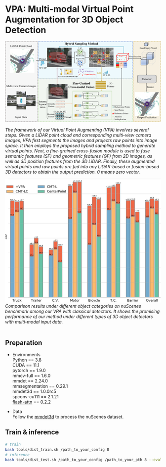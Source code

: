 
# VPA: Multi-modal Virtual Point Augmentation for 3D Object Detection

<!-- ## Introduction -->

<div align="center">
  <img src="figs/framework-crop.png" width="900" />

  <em style="text-align: left; display: block;">The framework of our Virtual Point Augmenting (VPA) involves several steps. Given a LiDAR point cloud and corresponding multi-view camera images, VPA first segments the images and projects raw points into image space. It then employs the proposed hybrid sampling method to generate virtual points. Next, a fine-grained cross-fusion module is used to fuse semantic features (SF) and geometric features (GF) from 2D images, as well as 3D position features from the 3D LiDAR. Finally, these augmented virtual points and raw points are fed into any LiDAR-based or fusion-based 3D detectors to obtain the output prediction. 0 means zero vector.</em>
  
  <img src="figs/performance-crop.png" width="900" />
<em style="text-align: left; display: block;">Comparison results under different object categories on nuScenes benchmark among our VPA with classical detectors. It shows the promising performance of our method under different types of 3D object detectors with multi-modal input data.</em>

</div><br/>

## Preparation

* Environments  
Python == 3.8 \
CUDA == 11.1 \
pytorch == 1.9.0 \
mmcv-full == 1.6.0 \
mmdet == 2.24.0 \
mmsegmentation == 0.29.1 \
mmdet3d == 1.0.0rc5 \
spconv-cu111 == 2.1.21 \
[flash-attn](https://github.com/HazyResearch/flash-attention) == 0.2.2

* Data   
Follow the [mmdet3d](https://github.com/open-mmlab/mmdetection3d/blob/master/docs/en/data_preparation.md) to process the nuScenes dataset.


## Train & inference
```bash
# train
bash tools/dist_train.sh /path_to_your_config 8
# inference
bash tools/dist_test.sh /path_to_your_config /path_to_your_pth 8 --eval bbox
```
